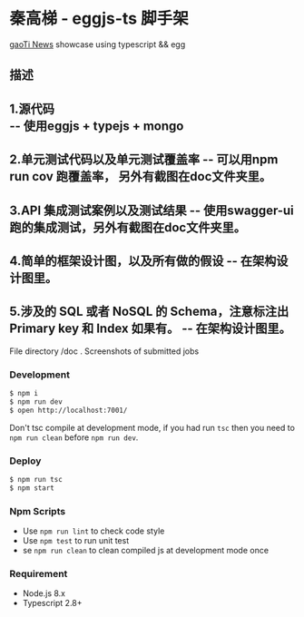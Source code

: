 # 秦高梯 - eggjs-ts 脚手架

[gaoTi News](https://github.com/qingaoti) showcase using typescript && egg

## 描述

1.源代码  
--   使用eggjs + typejs + mongo
--------------------
2.单元测试代码以及单元测试覆盖率
-- 可以用npm run cov 跑覆盖率， 另外有截图在doc文件夹里。
--------------------------
3.API 集成测试案例以及测试结果
-- 使用swagger-ui 跑的集成测试，另外有截图在doc文件夹里。
-------------------------------------------
4.简单的框架设计图，以及所有做的假设
-- 在架构设计图里。
---------------------------------
5.涉及的 SQL 或者 NoSQL 的 Schema，注意标注出 Primary key 和 Index 如果有。
-- 在架构设计图里。
--------------------------------
File directory /doc . Screenshots of submitted jobs


### Development

```bash
$ npm i
$ npm run dev
$ open http://localhost:7001/
```

Don't tsc compile at development mode, if you had run `tsc` then you need to `npm run clean` before `npm run dev`.

### Deploy

```bash
$ npm run tsc
$ npm start
```

### Npm Scripts

- Use `npm run lint` to check code style
- Use `npm test` to run unit test
- se `npm run clean` to clean compiled js at development mode once

### Requirement

- Node.js 8.x
- Typescript 2.8+
